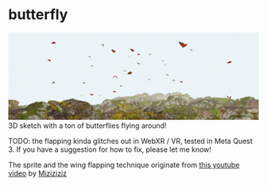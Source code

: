 # butterfly

![butterflies floating around in 3D](butterflies.gif)
3D sketch with a ton of butterflies flying around!

TODO: the flapping kinda glitches out in WebXR / VR, tested in Meta Quest 3. If you have a suggestion for how to fix, please let me know!

The sprite and the wing flapping technique originate from [this youtube video](https://www.youtube.com/watch?v=-4hlSoiR9sc&ab_channel=Miziziziz) by [Miziziziz](https://github.com/Miziziziz)
